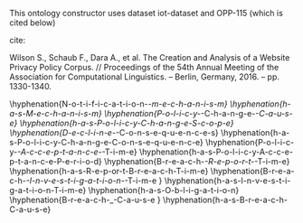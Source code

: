 
This ontology constructor uses dataset iot-dataset and OPP-115 (which is cited below) 

cite:

Wilson S., Schaub F., Dara A., et al. The Creation and Analysis of a Website Privacy 
Policy Corpus. // Proceedings of the 54th Annual Meeting of the Association for 
Computational Linguistics. – Berlin, Germany, 2016. – pp. 1330-1340.




\hyphenation{N-o-t-i-f-i-c-a-t-i-o-n-_-m-e-c-h-a-n-i-s-m}
\hyphenation{h-a-s-M-e-c-h-a-n-i-s-m}
\hyphenation{P-o-l-i-c-y-_-C-h-a-n-g-e-_-C-a-u-s-e}
\hyphenation{h-a-s-P-o-l-i-c-y-C-h-a-n-g-e-S-c-o-p-e}
\hyphenation{D-e-c-l-i-n-e-_-C-o-n-s-e-q-u-e-n-c-e-s}
\hyphenation{h-a-s-P-o-l-i-c-y-C-h-a-n-g-e-C-o-n-s-e-q-u-e-n-c-e}
\hyphenation{P-o-l-i-c-y-_-A-c-c-e-p-t-a-n-c-e-_-T-i-m-e}
\hyphenation{h-a-s-P-o-l-i-c-y-A-c-c-e-p-t-a-n-c-e-P-e-r-i-o-d}
\hyphenation{B-r-e-a-c-h-_-R-e-p-o-r-t-_-T-i-m-e}
\hyphenation{h-a-s-R-e-p-or-t-B-r-e-a-c-h-T-i-m-e}
\hyphenation{B-r-e-a-c-h-_-I-n-v-e-s-t-i-g-a-t-i-o-n-_-T-i-m-e }
\hyphenation{h-a-s-I-n-v-e-s-t-i-g-a-t-i-o-n-T-i-m-e}
\hyphenation{h-a-s-O-b-l-i-g-a-t-i-o-n}
\hyphenation{B-r-e-a-c-h-_-C-a-u-s-e }
\hyphenation{h-a-s-B-r-e-a-c-h-C-a-u-s-e}